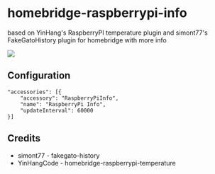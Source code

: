 # homebridge-raspberrypi-info

based on YinHang's RaspberryPI temperature plugin and simont77's FakeGatoHistory plugin for homebridge
with more info

<img src=https://raw.githubusercontent.com/thncode/homebridge-raspberrypi-info/master/screenshot.png />

## Configuration
```
"accessories": [{
    "accessory": "RaspberryPiInfo",
    "name": "RaspberryPi Info",
    "updateInterval": 60000
}]
```

## Credits

* simont77 - fakegato-history
* YinHangCode - homebridge-raspberrypi-temperature

